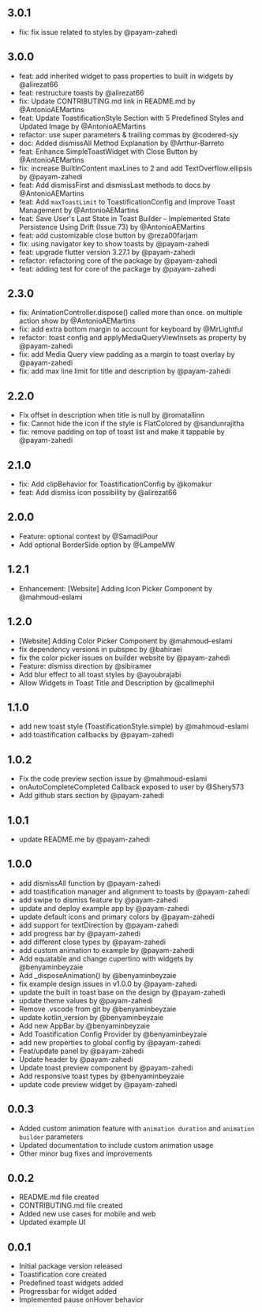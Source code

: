 ## 3.0.1
* fix: fix issue related to styles by @payam-zahedi

## 3.0.0

- feat: add inherited widget to pass properties to built in widgets by @alirezat66
- feat: restructure toasts by @alirezat66
- fix: Update CONTRIBUTING.md link in README.md by @AntonioAEMartins
- feat: Update ToastificationStyle Section with 5 Predefined Styles and Updated Image by @AntonioAEMartins
- refactor: use super parameters & trailing commas by @codered-sjy
- doc: Added dismissAll Method Explanation by @Arthur-Barreto
- feat: Enhance SimpleToastWidget with Close Button by @AntonioAEMartins
- fix: increase BuiltInContent maxLines to 2 and add TextOverflow.ellipsis by @payam-zahedi
- feat: Add dismissFirst and dismissLast methods to docs by @AntonioAEMartins
- feat: Add `maxToastLimit` to ToastificationConfig and Improve Toast Management by @AntonioAEMartins
- feat: Save User's Last State in Toast Builder – Implemented State Persistence Using Drift (Issue 73) by @AntonioAEMartins
- feat: add customizable close button by @reza00farjam
- fix: using navigator key to show toasts by @payam-zahedi
- feat: upgrade flutter version 3.27.1 by @payam-zahedi
- refactor: refactoring core of the package by @payam-zahedi
- feat: adding test for core of the package by @payam-zahedi

## 2.3.0

- fix: AnimationController.dispose() called more than once. on multiple action show by @AntonioAEMartins
- fix: add extra bottom margin to account for keyboard by @MrLightful
- refactor: toast config and applyMediaQueryViewInsets as property by @payam-zahedi
- fix: add Media Query view padding as a margin to toast overlay by @payam-zahedi
- fix: add max line limit for title and description by @payam-zahedi

## 2.2.0

- Fix offset in description when title is null by @romatallinn
- fix: Cannot hide the icon if the style is FlatColored by @sandunrajitha
- fix: remove padding on top of toast list and make it tappable by @payam-zahedi

## 2.1.0

- fix: Add clipBehavior for ToastificationConfig by @komakur
- feat: Add dismiss icon possibility by @alirezat66

## 2.0.0

- Feature: optional context by @SamadiPour
- Add optional BorderSide option by @LampeMW

## 1.2.1

- Enhancement: [Website] Adding Icon Picker Component by @mahmoud-eslami

## 1.2.0

- [Website] Adding Color Picker Component by @mahmoud-eslami
- fix dependency versions in pubspec by @bahiraei
- fix the color picker issues on builder website by @payam-zahedi
- Feature: dismiss direction by @sibiramer
- Add blur effect to all toast styles by @ayoubrajabi
- Allow Widgets in Toast Title and Description by @callmephil

## 1.1.0

- add new toast style (ToastificationStyle.simple) by @mahmoud-eslami
- add toastification callbacks by @payam-zahedi

## 1.0.2

- Fix the code preview section issue by @mahmoud-eslami
- onAutoCompleteCompleted Callback exposed to user by @Shery573
- Add github stars section by @payam-zahedi

## 1.0.1

- update README.me by @payam-zahedi

## 1.0.0

- add dismissAll function by @payam-zahedi
- add toastification manager and alignment to toasts by @payam-zahedi
- add swipe to dismiss feature by @payam-zahedi
- update and deploy example app by @payam-zahedi
- update default icons and primary colors by @payam-zahedi
- add support for textDirection by @payam-zahedi
- add progress bar by @payam-zahedi
- add different close types by @payam-zahedi
- add custom animation to example by @payam-zahedi
- Add equatable and change cupertino with widgets by @benyaminbeyzaie
- Add \_disposeAnimation() by @benyaminbeyzaie
- fix example design issues in v1.0.0 by @payam-zahedi
- update the built in toast base on the design by @payam-zahedi
- update theme values by @payam-zahedi
- Remove .vscode from git by @benyaminbeyzaie
- update kotlin_version by @benyaminbeyzaie
- Add new AppBar by @benyaminbeyzaie
- Add Toastification Config Provider by @benyaminbeyzaie
- add new properties to global config by @payam-zahedi
- Feat/update panel by @payam-zahedi
- Update header by @payam-zahedi
- Update toast preview component by @payam-zahedi
- Add responsive toast types by @benyaminbeyzaie
- update code preview widget by @payam-zahedi

## 0.0.3

- Added custom animation feature with `animation duration` and `animation builder` parameters
- Updated documentation to include custom animation usage
- Other minor bug fixes and improvements

## 0.0.2

- README.md file created
- CONTRIBUTING.md file created
- Added new use cases for mobile and web
- Updated example UI

## 0.0.1

- Initial package version released
- Toastification core created
- Predefined toast widgets added
- Progressbar for widget added
- Implemented pause onHover behavior
